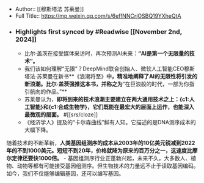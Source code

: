 - Author:: [[穆斯塔法 苏莱曼]]
- Full Title:: https://mp.weixin.qq.com/s/6effNNCrjOSBQ19YXheQtA
- ### Highlights first synced by #Readwise [[November 2nd, 2024]]
    - 比尔·盖茨在接受媒体采访时，再次预测AI未来：**“AI是第一个无限量的技术”。**
    - 我们该如何理解“无限”？DeepMind联合创始人、微软人工智能CEO穆斯塔法·苏莱曼在新书**《浪潮将至》**中，精准地阐释了AI的无限性将引发的新浪潮。比尔·盖茨强推这本书，并称之为**“在巨浪般的时代，一部为你指引航向的作品。”**
    - 苏莱曼认为，**即将到来的技术浪潮主要建立在两大通用技术之上：{c1:人工智能}和{c1:合成生物学}，它们既能在最宏大的层面上运作，也能深入最微观的层面。** #[[srs/cloze]]
    - 《经济学人》提及的“卡尔森曲线”鲜有人知。它描述的是DNA测序成本的大幅下降。

随着技术的不断革新，**人类基因组测序的成本从2003年的10亿美元锐减到2022年的不到1000美元。短短不到20年，价格就降为原来的百万分之一，这速度比摩尔定律还要快1000倍。**
    - 基因组测序行业正蓬勃兴起，未来不久，大多数人、植物、动物等都有可能接受基因组测序。但生物技术的力量远不止于读取基因编码。如今，我们不仅能够编辑基因，还可以编写基因。 
